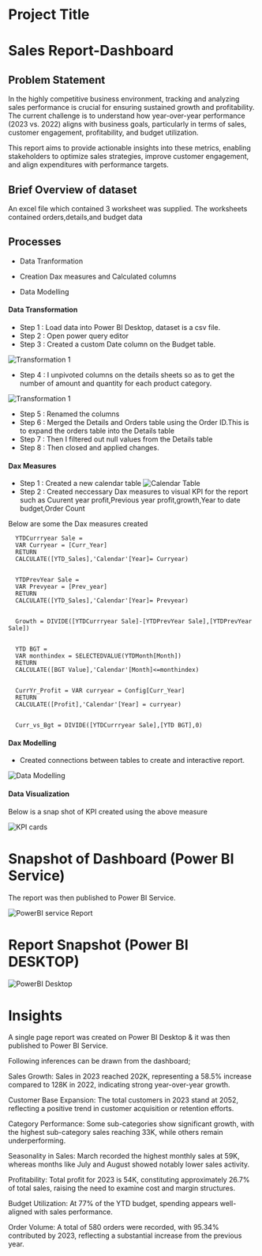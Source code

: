 
# Project Title

# Sales Report-Dashboard



## Problem Statement

In the highly competitive business environment, tracking and analyzing sales performance is crucial for ensuring sustained growth and profitability. The current challenge is to understand how year-over-year performance (2023 vs. 2022) aligns with business goals, particularly in terms of sales, customer engagement, profitability, and budget utilization.

This report aims to provide actionable insights into these metrics, enabling stakeholders to optimize sales strategies, improve customer engagement, and align expenditures with performance targets.


## Brief Overview of dataset

An excel file which contained 3 worksheet was supplied. The worksheets contained orders,details,and budget data


## Processes
- Data Tranformation

- Creation Dax measures and Calculated columns

- Data Modelling

#### Data Transformation

- Step 1 : Load data into Power BI Desktop, dataset is a csv file.
- Step 2 : Open power query editor 
- Step 3 : Created a custom Date column on the Budget table.

![Transformation 1](https://github.com/user-attachments/assets/e6efb5a6-b3db-41df-ac76-14141c07ad91)

- Step 4 : I unpivoted columns on the details sheets so as to get the number of amount and quantity for each product category.

![Transformation 1](https://github.com/user-attachments/assets/9a661bc6-a0da-4de5-b5cc-fc5de3c143a9)

- Step 5 : Renamed the columns 
- Step 6 : Merged the Details and Orders table using the Order ID.This is to expand the orders table into the Details table
- Step 7 : Then I filtered out null values from the Details table 
- Step 8 : Then closed and applied changes.

#### Dax Measures
- Step 1 : Created a new calendar table 
![Calendar Table](https://github.com/user-attachments/assets/62081206-183d-40fc-a882-84fcda3b2d37)
- Step 2 : Created neccessary Dax measures to visual KPI for the report such as Cuurent year profit,Previous year profit,growth,Year to date budget,Order Count

Below are some the Dax measures created

      YTDCurrryear Sale = 
      VAR Curryear = [Curr_Year]
      RETURN
      CALCULATE([YTD_Sales],'Calendar'[Year]= Curryear)
        

      YTDPrevYear Sale = 
      VAR Prevyear = [Prev_year]
      RETURN
      CALCULATE([YTD_Sales],'Calendar'[Year]= Prevyear)


      Growth = DIVIDE([YTDCurrryear Sale]-[YTDPrevYear Sale],[YTDPrevYear Sale])

      
      YTD BGT = 
      VAR monthindex = SELECTEDVALUE(YTDMonth[Month])
      RETURN
      CALCULATE([BGT Value],'Calendar'[Month]<=monthindex)
           
      
      CurrYr_Profit = VAR curryear = Config[Curr_Year]
      RETURN
      CALCULATE([Profit],'Calendar'[Year] = curryear) 

      
      Curr_vs_Bgt = DIVIDE([YTDCurrryear Sale],[YTD BGT],0)    
           

#### Dax Modelling    
        
- Created connections between tables to create and interactive report.

![Data Modelling](https://github.com/user-attachments/assets/79651692-43b5-4c09-a153-c83a7c72ee84)

#### Data Visualization

Below is a snap shot of KPI created using the above measure

  ![KPI cards](https://github.com/user-attachments/assets/ab8ca086-c9df-4877-ad92-e535d62fee0e)
  
  
 
 

# Snapshot of Dashboard (Power BI Service)


The report was then published to Power BI Service.
 
 
![PowerBI service Report](https://github.com/user-attachments/assets/e9baad3e-a06e-489b-b3bd-7cf0c041dbc5)


# Report Snapshot (Power BI DESKTOP)
![PowerBI Desktop](https://github.com/user-attachments/assets/00240ac6-1071-4b7b-9819-04a00a1b9471)

 
 

 


# Insights

A single page report was created on Power BI Desktop & it was then published to Power BI Service.

Following inferences can be drawn from the dashboard;

Sales Growth: Sales in 2023 reached 202K, representing a 58.5% increase compared to 128K in 2022, indicating strong year-over-year growth.

Customer Base Expansion: The total customers in 2023 stand at 2052, reflecting a positive trend in customer acquisition or retention efforts.

Category Performance: Some sub-categories show significant growth, with the highest sub-category sales reaching 33K, while others remain underperforming.

Seasonality in Sales: March recorded the highest monthly sales at 59K, whereas months like July and August showed notably lower sales activity.

Profitability: Total profit for 2023 is 54K, constituting approximately 26.7% of total sales, raising the need to examine cost and margin structures.

Budget Utilization: At 77% of the YTD budget, spending appears well-aligned with sales performance.

Order Volume: A total of 580 orders were recorded, with 95.34% contributed by 2023, reflecting a substantial increase from the previous year.


 
 

